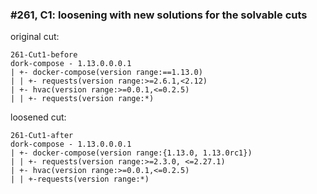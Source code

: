 ### #261, C1: loosening with new solutions for the solvable cuts
original cut:

```
261-Cut1-before
dork-compose - 1.13.0.0.0.1
| +- docker-compose(version range:==1.13.0)
| | +- requests(version range:>=2.6.1,<2.12)
| +- hvac(version range:>=0.0.1,<=0.2.5)
| | +- requests(version range:*)
```




loosened cut:
```
261-Cut1-after
dork-compose - 1.13.0.0.0.1
| +- docker-compose(version range:{1.13.0, 1.13.0rc1}) 
| | +- requests(version range:>=2.3.0, <=2.27.1) 
| +- hvac(version range:>=0.0.1,<=0.2.5)
| | +-requests(version range:*) 
```





